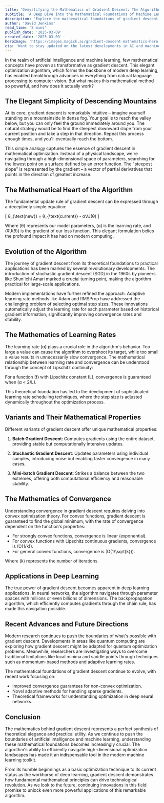 ```yaml
---
title: 'Demystifying the Mathematics of Gradient Descent: The Algorithm Powering Modern AI'
subtitle: 'A Deep Dive into the Mathematical Foundations of Machine Learning''s Most Essential Optimization Technique'
description: 'Explore the mathematical foundations of gradient descent, the cornerstone algorithm powering modern AI and machine learning. From its intuitive mountain-descent analogy to its sophisticated applications in deep learning, discover how this elegant optimization technique has revolutionized artificial intelligence and continues to shape the future of technology.'
author: 'David Jenkins'
read_time: '8 mins'
publish_date: '2025-03-09'
created_date: '2025-03-09'
heroImage: 'https://images.magick.ai/gradient-descent-mathematics-hero.jpg'
cta: 'Want to stay updated on the latest developments in AI and machine learning? Follow us on LinkedIn for in-depth technical analyses and groundbreaking research in the field of artificial intelligence.'
---
```


In the realm of artificial intelligence and machine learning, few mathematical concepts have proven as transformative as gradient descent. This elegant optimization algorithm, which forms the backbone of modern deep learning, has enabled breakthrough advances in everything from natural language processing to computer vision. But what makes this mathematical method so powerful, and how does it actually work?

## The Elegant Simplicity of Descending Mountains

At its core, gradient descent is remarkably intuitive – imagine yourself standing on a mountainside in dense fog. Your goal is to reach the valley below, but you can only feel the ground immediately around you. The natural strategy would be to find the steepest downward slope from your current position and take a step in that direction. Repeat this process enough times, and you'll eventually reach the bottom.

This simple analogy captures the essence of gradient descent in mathematical optimization. Instead of a physical landscape, we're navigating through a high-dimensional space of parameters, searching for the lowest point on a surface defined by an error function. The "steepest slope" is represented by the gradient – a vector of partial derivatives that points in the direction of greatest increase.

## The Mathematical Heart of the Algorithm

The fundamental update rule of gradient descent can be expressed through a deceptively simple equation:

\[
θ_{\text{new}} = θ_{\text{current}} - α∇J(θ)
\]

Where \(θ\) represents our model parameters, \(α\) is the learning rate, and \(∇J(θ)\) is the gradient of our loss function. This elegant formulation belies the profound impact it has had on modern computing.

## Evolution of the Algorithm

The journey of gradient descent from its theoretical foundations to practical applications has been marked by several revolutionary developments. The introduction of stochastic gradient descent (SGD) in the 1960s by pioneers like Shun'ichi Amari marked a crucial turning point, making the algorithm practical for large-scale applications.

Modern implementations have further refined the approach. Adaptive learning rate methods like Adam and RMSProp have addressed the challenging problem of selecting optimal step sizes. These innovations automatically adjust the learning rate for each parameter based on historical gradient information, significantly improving convergence rates and stability.

## The Mathematics of Learning Rates

The learning rate \(α\) plays a crucial role in the algorithm's behavior. Too large a value can cause the algorithm to overshoot its target, while too small a value results in unnecessarily slow convergence. The mathematical relationship between learning rate and convergence can be understood through the concept of Lipschitz continuity:

For a function \(f\) with Lipschitz constant \(L\), convergence is guaranteed when \(α < 2/L\).

This theoretical foundation has led to the development of sophisticated learning rate scheduling techniques, where the step size is adjusted dynamically throughout the optimization process.

## Variants and Their Mathematical Properties

Different variants of gradient descent offer unique mathematical properties:

1. **Batch Gradient Descent**: Computes gradients using the entire dataset, providing stable but computationally intensive updates.

2. **Stochastic Gradient Descent**: Updates parameters using individual samples, introducing noise but enabling faster convergence in many cases.

3. **Mini-batch Gradient Descent**: Strikes a balance between the two extremes, offering both computational efficiency and reasonable stability.

## The Mathematics of Convergence

Understanding convergence in gradient descent requires delving into convex optimization theory. For convex functions, gradient descent is guaranteed to find the global minimum, with the rate of convergence dependent on the function's properties:

- For strongly convex functions, convergence is linear (exponential).
- For convex functions with Lipschitz continuous gradients, convergence is \(O(1/k)\).
- For general convex functions, convergence is \(O(1/\sqrt{k})\).

Where \(k\) represents the number of iterations.

## Applications in Deep Learning

The true power of gradient descent becomes apparent in deep learning applications. In neural networks, the algorithm navigates through parameter spaces with millions or even billions of dimensions. The backpropagation algorithm, which efficiently computes gradients through the chain rule, has made this navigation possible.

## Recent Advances and Future Directions

Modern research continues to push the boundaries of what's possible with gradient descent. Developments in areas like quantum computing are exploring how gradient descent might be adapted for quantum optimization problems. Meanwhile, researchers are investigating ways to overcome traditional limitations like local minima and saddle points through techniques such as momentum-based methods and adaptive learning rates.

The mathematical foundations of gradient descent continue to evolve, with recent work focusing on:

- Improved convergence guarantees for non-convex optimization.
- Novel adaptive methods for handling sparse gradients.
- Theoretical frameworks for understanding optimization in deep neural networks.

## Conclusion

The mathematics behind gradient descent represents a perfect synthesis of theoretical elegance and practical utility. As we continue to push the boundaries of artificial intelligence and machine learning, understanding these mathematical foundations becomes increasingly crucial. The algorithm's ability to efficiently navigate high-dimensional optimization landscapes has made it an indispensable tool in the modern machine learning toolkit.

From its humble beginnings as a basic optimization technique to its current status as the workhorse of deep learning, gradient descent demonstrates how fundamental mathematical principles can drive technological revolution. As we look to the future, continuing innovations in this field promise to unlock even more powerful applications of this remarkable algorithm.